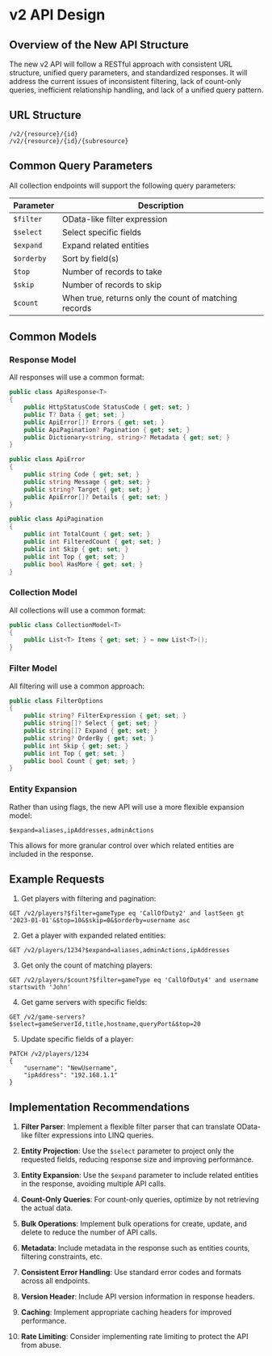# v2 API Design

## Overview of the New API Structure

The new v2 API will follow a RESTful approach with consistent URL structure, unified query parameters, and standardized responses. It will address the current issues of inconsistent filtering, lack of count-only queries, inefficient relationship handling, and lack of a unified query pattern.

## URL Structure

```
/v2/{resource}/{id}
/v2/{resource}/{id}/{subresource}
```

## Common Query Parameters

All collection endpoints will support the following query parameters:

| Parameter  | Description                                           |
| ---------- | ----------------------------------------------------- |
| `$filter`  | OData-like filter expression                          |
| `$select`  | Select specific fields                                |
| `$expand`  | Expand related entities                               |
| `$orderby` | Sort by field(s)                                      |
| `$top`     | Number of records to take                             |
| `$skip`    | Number of records to skip                             |
| `$count`   | When true, returns only the count of matching records |

## Common Models

### Response Model

All responses will use a common format:

```csharp
public class ApiResponse<T>
{
    public HttpStatusCode StatusCode { get; set; }
    public T? Data { get; set; }
    public ApiError[]? Errors { get; set; }
    public ApiPagination? Pagination { get; set; }
    public Dictionary<string, string>? Metadata { get; set; }
}

public class ApiError
{
    public string Code { get; set; }
    public string Message { get; set; }
    public string? Target { get; set; }
    public ApiError[]? Details { get; set; }
}

public class ApiPagination
{
    public int TotalCount { get; set; }
    public int FilteredCount { get; set; }
    public int Skip { get; set; }
    public int Top { get; set; }
    public bool HasMore { get; set; }
}
```

### Collection Model

All collections will use a common format:

```csharp
public class CollectionModel<T>
{
    public List<T> Items { get; set; } = new List<T>();
}
```

### Filter Model

All filtering will use a common approach:

```csharp
public class FilterOptions
{
    public string? FilterExpression { get; set; }
    public string[]? Select { get; set; }
    public string[]? Expand { get; set; }
    public string? OrderBy { get; set; }
    public int Skip { get; set; }
    public int Top { get; set; }
    public bool Count { get; set; }
}
```

### Entity Expansion

Rather than using flags, the new API will use a more flexible expansion model:

```
$expand=aliases,ipAddresses,adminActions
```

This allows for more granular control over which related entities are included in the response.

## Example Requests

1. Get players with filtering and pagination:
```
GET /v2/players?$filter=gameType eq 'CallOfDuty2' and lastSeen gt '2023-01-01'&$top=10&$skip=0&$orderby=username asc
```

2. Get a player with expanded related entities:
```
GET /v2/players/1234?$expand=aliases,adminActions,ipAddresses
```

3. Get only the count of matching players:
```
GET /v2/players/$count?$filter=gameType eq 'CallOfDuty4' and username startswith 'John'
```

4. Get game servers with specific fields:
```
GET /v2/game-servers?$select=gameServerId,title,hostname,queryPort&$top=20
```

5. Update specific fields of a player:
```
PATCH /v2/players/1234
{
    "username": "NewUsername",
    "ipAddress": "192.168.1.1"
}
```

## Implementation Recommendations

1. **Filter Parser**: Implement a flexible filter parser that can translate OData-like filter expressions into LINQ queries.

2. **Entity Projection**: Use the `$select` parameter to project only the requested fields, reducing response size and improving performance.

3. **Entity Expansion**: Use the `$expand` parameter to include related entities in the response, avoiding multiple API calls.

4. **Count-Only Queries**: For count-only queries, optimize by not retrieving the actual data.

5. **Bulk Operations**: Implement bulk operations for create, update, and delete to reduce the number of API calls.

6. **Metadata**: Include metadata in the response such as entities counts, filtering constraints, etc.

7. **Consistent Error Handling**: Use standard error codes and formats across all endpoints.

8. **Version Header**: Include API version information in response headers.

9. **Caching**: Implement appropriate caching headers for improved performance.

10. **Rate Limiting**: Consider implementing rate limiting to protect the API from abuse.